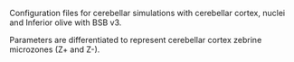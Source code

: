 Configuration files for cerebellar simulations with cerebellar cortex, nuclei and Inferior olive with BSB v3.

Parameters are differentiated to represent cerebellar cortex zebrine microzones (Z+ and Z-).
